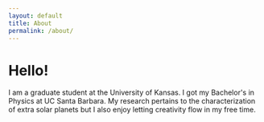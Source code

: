```yaml
---
layout: default
title: About
permalink: /about/
---
```

<div class="blurb">
	<h1>Hello!</h1>
	<p>I am a graduate student at the University of Kansas. I got my Bachelor's in Physics at UC Santa Barbara. My research pertains to the characterization of extra solar planets but I also enjoy letting creativity flow in my free time.</p>
</div><!-- /.blurb -->

